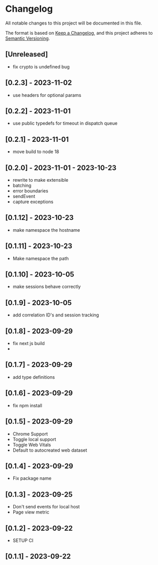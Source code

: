 # Changelog

All notable changes to this project will be documented in this file.

The format is based on [Keep a Changelog](https://keepachangelog.com/en/1.0.0/),
and this project adheres to [Semantic Versioning](https://semver.org/spec/v2.0.0.html).

## [Unreleased]

- fix crypto is undefined bug
  
## [0.2.3] - 2023-11-02 

- use headers for optional params
  
## [0.2.2] - 2023-11-01

- use public typedefs for timeout in dispatch queue
  
## [0.2.1] - 2023-11-01

- move build to node 18
  
## [0.2.0] - 2023-11-01 - 2023-10-23

- rewrite to make extensible
- batching
- error boundaries
- sendEvent
- capture exceptions
  
## [0.1.12] - 2023-10-23

- make namespace the hostname

## [0.1.11] - 2023-10-23

- Make namespace the path
  
## [0.1.10] - 2023-10-05

- make sessions behave correctly
## [0.1.9] - 2023-10-05

- add correlation ID's and session tracking

## [0.1.8] - 2023-09-29

* fix next js build
* 
## [0.1.7] - 2023-09-29

* add type definitions
  
## [0.1.6] - 2023-09-29

* fix npm install

## [0.1.5] - 2023-09-29

* Chrome Support
* Toggle local support
* Toggle Web Vitals
* Default to autocreated web dataset
  
## [0.1.4] - 2023-09-29

* Fix package name


## [0.1.3] - 2023-09-25

* Don't send events for local host
* Page view metric
## [0.1.2] - 2023-09-22

* SETUP CI

## [0.1.1] - 2023-09-22
